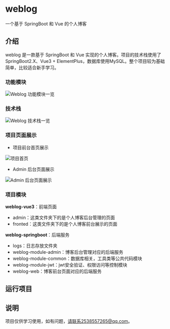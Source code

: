 # weblog
一个基于 SpringBoot 和 Vue 的个人博客



## 介绍



weblog 是一款基于 SpringBoot 和 Vue 实现的个人博客。项目的技术栈使用了 SpringBoot2.X、Vue3 + ElementPlus，数据库使用MySQL。整个项目较为基础简单，比较适合新手学习。



### **功能模块**



![Weblog 功能模块一览](../weblog\pictures\image-20240506200607798.png)



### 技术栈



![Weblog 技术栈一览](../weblog\pictures\image-20240506201453387.png)





### 项目页面展示

- 项目前台首页展示

![项目首页](../weblog\pictures\image-20240506201602850.png)



- Admin 后台页面展示

![Admin 后台页面展示](../weblog\pictures\image-20240506201709857.png)



### **项目模块**



**weblog-vue3**：前端页面

- admin：这类文件夹下的是个人博客后台管理的页面
- fronted：这类文件夹下的是个人博客前台展示的页面

**weblog-springboot**：后端服务

- logs：日志存放文件夹
- weblog-module-admin：博客后台管理对应的后端服务
- weblog-module-common：数据库相关，工具类等公共代码模块
- weblog-module-jwt：jwt安全验证、权限访问等控制模块
- weblog-web：博客前台页面对应的后端服务



## 运行项目



## 说明



项目仅供学习使用，如有问题，请联系2538557265@qq.com。
